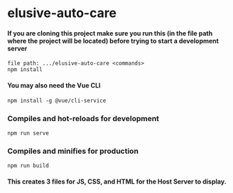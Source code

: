# elusive-auto-care

#### If you are cloning this project make sure you run this (in the file path where the project will be located) before trying to start a development server
```
file path: .../elusive-auto-care <commands>
npm install
```

#### You may also need the Vue CLI
```
npm install -g @vue/cli-service
```

### Compiles and hot-reloads for development
```
npm run serve
```

### Compiles and minifies for production
```
npm run build
```
#### This creates 3 files for JS, CSS, and HTML for the Host Server to display.
